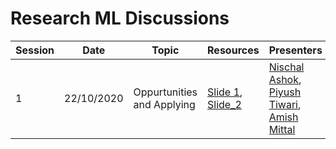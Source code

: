 # Research ML Discussions

| Session | Date | Topic| Resources | Presenters
|---------|------|------|-----------|-----------
|1 | 22/10/2020 | Oppurtunities and Applying | [Slide 1](https://docs.google.com/presentation/d/115lgdTEzNGqNhj1V9JrQLlMH5eKMPtTxLJtWenr56GA/edit?usp=sharing), [Slide_2](https://docs.google.com/presentation/d/18LXCTfvI_B9oKo-yZnVZbmRgLTioQ7BrS8VSbJoorEE/edit?usp=sharing)| [Nischal Ashok](https://github.com/Nish-19), [Piyush Tiwari](https://github.com/thebackpropogator), [Amish Mittal](https://github.com/fliptrail)|
